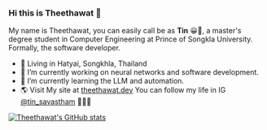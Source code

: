 ### Hi this is Theethawat 👋
My name is Theethawat, you can easily call be as **Tin** 😀🐳, a master's degree student in Computer Engineering at Prince of Songkla University. 
Formally, the software developer.
- 📌 Living in Hatyai, Songkhla, Thailand
- 🔭 I’m currently working on neural networks and software development.
- 🌱 I’m currently learning the LLM and automation.
- 🌎 Visit My site at [theethawat.dev](https://theethawat.dev)
You can follow my life in IG [@tin_savastham](https://instagram.com/tin_savastham) 🎈🎉🎊 

[![Theethawat's GitHub stats](https://github-readme-stats.vercel.app/api?username=theethawat)](https://github.com/anuraghazra/github-readme-stats)


<!--
**theethawat/theethawat** is a ✨ _special_ ✨ repository because its `README.md` (this file) appears on your GitHub profile.

Here are some ideas to get you started:

- 🔭 I’m currently working on ...
- 🌱 I’m currently learning ...
- 👯 I’m looking to collaborate on ...
- 🤔 I’m looking for help with ...
- 💬 Ask me about ...
- 📫 How to reach me: ...
- 😄 Pronouns: ...
- ⚡ Fun fact: ...
- <World understand={Diversity🌈} fullfilled={Love💕}/> ` is better than  `{this.world.today 🌎}
-->
